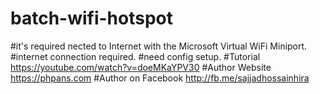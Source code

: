 # batch-wifi-hotspot
#it's required nected to Internet with the Microsoft Virtual WiFi Miniport.
#internet connection required.
#need config setup.
#Tutorial https://youtube.com/watch?v=doeMKaYPV30
#Author Website https://phpans.com
#Author on Facebook http://fb.me/sajjadhossainhira
